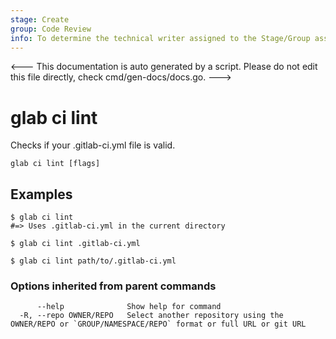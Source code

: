 ```yaml
---
stage: Create
group: Code Review
info: To determine the technical writer assigned to the Stage/Group associated with this page, see https://about.gitlab.com/handbook/product/ux/technical-writing/#assignments
---
```


<---
This documentation is auto generated by a script.
Please do not edit this file directly, check cmd/gen-docs/docs.go.
--->

# glab ci lint

Checks if your .gitlab-ci.yml file is valid.

```plaintext
glab ci lint [flags]
```

## Examples

```plaintext
$ glab ci lint  
#=> Uses .gitlab-ci.yml in the current directory

$ glab ci lint .gitlab-ci.yml

$ glab ci lint path/to/.gitlab-ci.yml

```

### Options inherited from parent commands

```plaintext
      --help              Show help for command
  -R, --repo OWNER/REPO   Select another repository using the OWNER/REPO or `GROUP/NAMESPACE/REPO` format or full URL or git URL
```

